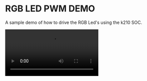 RGB LED PWM DEMO
=====
A sample demo of how to drive the RGB Led's using the k210 SOC.

<video src="LINK" controls="controls" style="max-width: 730px;">
</video>
